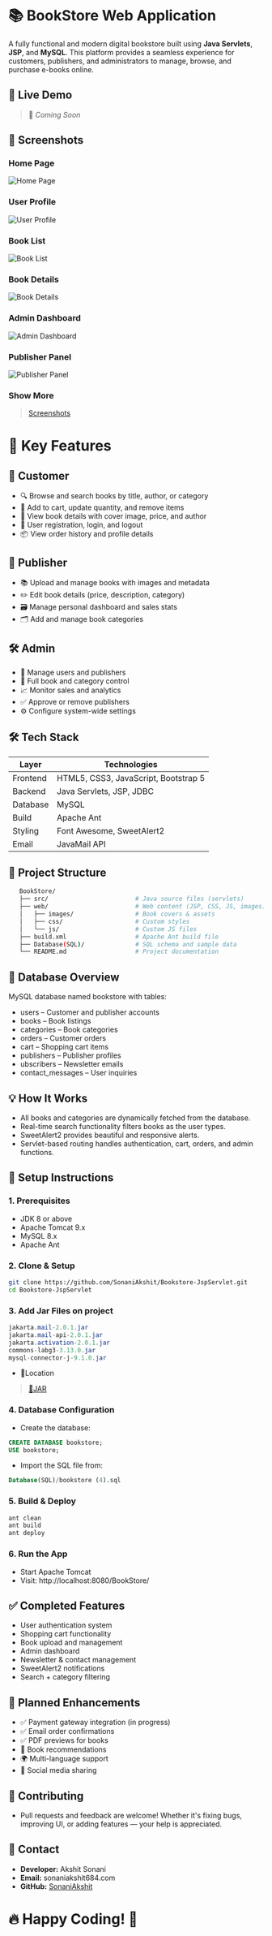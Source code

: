 # 📚 BookStore Web Application

A fully functional and modern digital bookstore built using **Java Servlets**, **JSP**, and **MySQL**. This platform provides a seamless experience for customers, publishers, and administrators to manage, browse, and purchase e-books online.

## 🚀 Live Demo

> 🔗 *Coming Soon*

## 📸 Screenshots

### Home Page
![Home Page](BookStore/web/images/screenshots/home.png)

### User Profile
![User Profile](BookStore/web/images/screenshots/userdetail.png)

### Book List
![Book List](BookStore/web/images/screenshots/books.png)

### Book Details
![Book Details](BookStore/web/images/screenshots/bookdetail.png)

### Admin Dashboard
![Admin Dashboard](BookStore/web/images/screenshots/admin.png)

### Publisher Panel
![Publisher Panel](BookStore/web/images/screenshots/publisher.png)

### Show More
>[Screenshots](https://github.com/SonaniAkshit/Bookstore-JspServlet/tree/main/BookStore/web/images/screenshots)

# 🌟 Key Features

## 👤 **Customer**
- 🔍 Browse and search books by title, author, or category
- 🛒 Add to cart, update quantity, and remove items
- 📄 View book details with cover image, price, and author
- 🔐 User registration, login, and logout
- 📦 View order history and profile details

## 📝 **Publisher**
- 📚 Upload and manage books with images and metadata
- ✏️ Edit book details (price, description, category)
- 🗃️ Manage personal dashboard and sales stats
- 🗂️ Add and manage book categories

## 🛠️ **Admin**
- 👥 Manage users and publishers
- 📘 Full book and category control
- 📈 Monitor sales and analytics
- ✅ Approve or remove publishers
- ⚙️ Configure system-wide settings


## 🛠️ Tech Stack

| Layer     | Technologies                          |
|-----------|----------------------------------------|
| Frontend  | HTML5, CSS3, JavaScript, Bootstrap 5   |
| Backend   | Java Servlets, JSP, JDBC               |
| Database  | MySQL                                  |
| Build     | Apache Ant                             |
| Styling   | Font Awesome, SweetAlert2              |
| Email     | JavaMail API                           |


## 📁 Project Structure

```bash
   BookStore/
   ├── src/                        # Java source files (servlets)
   ├── web/                        # Web content (JSP, CSS, JS, images)
   │   ├── images/                 # Book covers & assets
   │   ├── css/                    # Custom styles
   │   └── js/                     # Custom JS files
   ├── build.xml                   # Apache Ant build file
   ├── Database(SQL)/              # SQL schema and sample data
   └── README.md                   # Project documentation
```

## 💾 Database Overview
MySQL database named bookstore with tables:
- users – Customer and publisher accounts
- books – Book listings
- categories – Book categories
- orders – Customer orders
- cart – Shopping cart items
- publishers – Publisher profiles
- ubscribers – Newsletter emails
- contact_messages – User inquiries

## 💡 How It Works
- All books and categories are dynamically fetched from the database.
- Real-time search functionality filters books as the user types.
- SweetAlert2 provides beautiful and responsive alerts.
- Servlet-based routing handles authentication, cart, orders, and admin functions.

## 🧪 Setup Instructions
### 1. Prerequisites
- JDK 8 or above
- Apache Tomcat 9.x
- MySQL 8.x
- Apache Ant
### 2. Clone & Setup
```bash
git clone https://github.com/SonaniAkshit/Bookstore-JspServlet.git
cd Bookstore-JspServlet
```
### 3. Add Jar Files on project

```java
jakarta.mail-2.0.1.jar
jakarta.mail-api-2.0.1.jar
jakarta.activation-2.0.1.jar
commons-labg3-3.13.0.jar
mysql-connector-j-9.1.0.jar
```

- 📌Location
>[🫙JAR](https://github.com/SonaniAkshit/Bookstore-JspServlet/tree/main/JARS)


### 4. Database Configuration
- Create the database:
```SQL
CREATE DATABASE bookstore;
USE bookstore;
```
- Import the SQL file from:
```SQL
Database(SQL)/bookstore (4).sql
```
### 5. Build & Deploy
``` java
ant clean
ant build
ant deploy
```
### 6. Run the App
- Start Apache Tomcat
- Visit: http://localhost:8080/BookStore/

## ✅ Completed Features
- User authentication system
- Shopping cart functionality
- Book upload and management
- Admin dashboard
- Newsletter & contact management
- SweetAlert2 notifications
- Search + category filtering

## 🎯 Planned Enhancements
- ✅ Payment gateway integration (in progress)
- ✅ Email order confirmations
- ✅ PDF previews for books
- 🧠 Book recommendations
- 🌍 Multi-language support
- 🤝 Social media sharing


## 🙌 Contributing
- Pull requests and feedback are welcome! Whether it's fixing bugs, improving UI, or adding features — your help is appreciated.

## 📧 Contact
- **Developer:** Akshit Sonani
- **Email:** sonaniakshit684.com
- **GitHub:** [SonaniAkshit](https://github.com/SonaniAkshit)

# 🔥 Happy Coding! 🚀